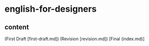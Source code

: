 # english-for-designers

## content
(First Draft [first-draft.md])
(Revision [revision.md])
[Final (index.md)]
